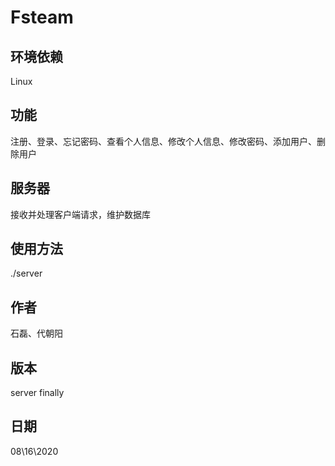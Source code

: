 # Fsteam

## 环境依赖
Linux

## 功能
注册、登录、忘记密码、查看个人信息、修改个人信息、修改密码、添加用户、删除用户

## 服务器
接收并处理客户端请求，维护数据库

## 使用方法
./server

## 作者
石磊、代朝阳

## 版本
server finally

## 日期
08\16\2020
